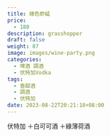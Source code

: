 ```yaml
---
title: 綠色蚱蜢
price:
  - 180
description: grasshopper
draft: false
weight: 87
image: images/wine-party.png
categories:
  - 啤酒 調酒
  - 伏特加Vodka
tags:
  - 香甜酒
  - 調酒
  - 伏特加
date: 2023-08-22T20:21:18+08:00
---
```

 伏特加 ＋白可可酒 ＋綠薄荷酒